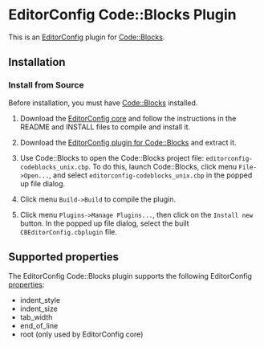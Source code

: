 # EditorConfig Code::Blocks Plugin

This is an [EditorConfig][] plugin for [Code::Blocks][].

## Installation

### Install from Source

Before installation, you must have [Code::Blocks][] installed.

1.  Download the [EditorConfig core][] and follow the instructions in the README
    and INSTALL files to compile and install it.

2.  Download the [EditorConfig plugin for Code::Blocks][CBEditorConfig] and
    extract it.

3.  Use Code::Blocks to open the Code::Blocks project file:
    `editorconfig-codeblocks_unix.cbp`. To do this, launch Code::Blocks, click
    menu `File->Open...`, and select `editorconfig-codeblocks_unix.cbp` in the
    popped up file dialog.

4.  Click menu `Build->Build` to compile the plugin.

5.  Click menu `Plugins->Manage Plugins...`, then click on the `Install new`
    button. In the popped up file dialog, select the built
    `CBEditorConfig.cbplugin` file.

## Supported properties

The EditorConfig Code::Blocks plugin supports the following EditorConfig
[properties][]:

* indent_style
* indent_size
* tab_width
* end_of_line
* root (only used by EditorConfig core)


[CBEditorConfig]: https://github.com/editorconfig/editorconfig-codeblocks
[Code::Blocks]: http://www.codeblocks.org
[EditorConfig]: https://editorconfig.org
[EditorConfig core]: https://github.com/editorconfig/editorconfig-core
[properties]: https://editorconfig.org/#supported-properties
